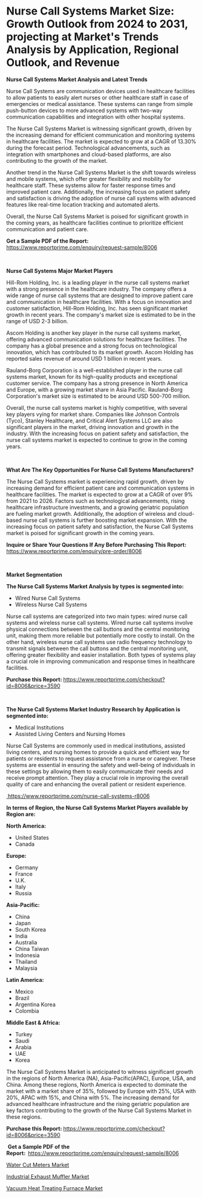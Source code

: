 <p><h1>Nurse Call Systems Market Size: Growth Outlook from 2024 to 2031, projecting at Market's Trends Analysis by Application, Regional Outlook, and Revenue</h1></p><p><strong>Nurse Call Systems Market Analysis and Latest Trends</strong></p>
<p><p>Nurse Call Systems are communication devices used in healthcare facilities to allow patients to easily alert nurses or other healthcare staff in case of emergencies or medical assistance. These systems can range from simple push-button devices to more advanced systems with two-way communication capabilities and integration with other hospital systems.</p><p>The Nurse Call Systems Market is witnessing significant growth, driven by the increasing demand for efficient communication and monitoring systems in healthcare facilities. The market is expected to grow at a CAGR of 13.30% during the forecast period. Technological advancements, such as integration with smartphones and cloud-based platforms, are also contributing to the growth of the market.</p><p>Another trend in the Nurse Call Systems Market is the shift towards wireless and mobile systems, which offer greater flexibility and mobility for healthcare staff. These systems allow for faster response times and improved patient care. Additionally, the increasing focus on patient safety and satisfaction is driving the adoption of nurse call systems with advanced features like real-time location tracking and automated alerts.</p><p>Overall, the Nurse Call Systems Market is poised for significant growth in the coming years, as healthcare facilities continue to prioritize efficient communication and patient care.</p></p>
<p><strong>Get a Sample PDF of the Report:&nbsp;</strong> <a href="https://www.reportprime.com/enquiry/request-sample/8006">https://www.reportprime.com/enquiry/request-sample/8006</a></p>
<p>&nbsp;</p>
<p><strong>Nurse Call Systems Major Market Players</strong></p>
<p><p>Hill-Rom Holding, Inc. is a leading player in the nurse call systems market with a strong presence in the healthcare industry. The company offers a wide range of nurse call systems that are designed to improve patient care and communication in healthcare facilities. With a focus on innovation and customer satisfaction, Hill-Rom Holding, Inc. has seen significant market growth in recent years. The company's market size is estimated to be in the range of USD 2-3 billion.</p><p>Ascom Holding is another key player in the nurse call systems market, offering advanced communication solutions for healthcare facilities. The company has a global presence and a strong focus on technological innovation, which has contributed to its market growth. Ascom Holding has reported sales revenue of around USD 1 billion in recent years.</p><p>Rauland-Borg Corporation is a well-established player in the nurse call systems market, known for its high-quality products and exceptional customer service. The company has a strong presence in North America and Europe, with a growing market share in Asia Pacific. Rauland-Borg Corporation's market size is estimated to be around USD 500-700 million.</p><p>Overall, the nurse call systems market is highly competitive, with several key players vying for market share. Companies like Johnson Controls (Tyco), Stanley Healthcare, and Critical Alert Systems LLC are also significant players in the market, driving innovation and growth in the industry. With the increasing focus on patient safety and satisfaction, the nurse call systems market is expected to continue to grow in the coming years.</p></p>
<p>&nbsp;</p>
<p><strong>What Are The Key Opportunities For Nurse Call Systems Manufacturers?</strong></p>
<p><p>The Nurse Call Systems market is experiencing rapid growth, driven by increasing demand for efficient patient care and communication systems in healthcare facilities. The market is expected to grow at a CAGR of over 9% from 2021 to 2026. Factors such as technological advancements, rising healthcare infrastructure investments, and a growing geriatric population are fueling market growth. Additionally, the adoption of wireless and cloud-based nurse call systems is further boosting market expansion. With the increasing focus on patient safety and satisfaction, the Nurse Call Systems market is poised for significant growth in the coming years.</p></p>
<p><strong>Inquire or Share Your Questions If Any Before Purchasing This Report:</strong> <a href="https://www.reportprime.com/enquiry/pre-order/8006">https://www.reportprime.com/enquiry/pre-order/8006</a></p>
<p>&nbsp;</p>
<p><strong>Market Segmentation</strong></p>
<p><strong>The Nurse Call Systems Market Analysis by types is segmented into:</strong></p>
<p><ul><li>Wired Nurse Call Systems</li><li>Wireless Nurse Call Systems</li></ul></p>
<p><p>Nurse call systems are categorized into two main types: wired nurse call systems and wireless nurse call systems. Wired nurse call systems involve physical connections between the call buttons and the central monitoring unit, making them more reliable but potentially more costly to install. On the other hand, wireless nurse call systems use radio frequency technology to transmit signals between the call buttons and the central monitoring unit, offering greater flexibility and easier installation. Both types of systems play a crucial role in improving communication and response times in healthcare facilities.</p></p>
<p><strong>Purchase this Report:&nbsp;</strong><a href="https://www.reportprime.com/checkout?id=8006&price=3590">https://www.reportprime.com/checkout?id=8006&price=3590</a></p>
<p>&nbsp;</p>
<p><strong>The Nurse Call Systems Market Industry Research by Application is segmented into:</strong></p>
<p><ul><li>Medical Institutions</li><li>Assisted Living Centers and Nursing Homes</li></ul></p>
<p><p>Nurse Call Systems are commonly used in medical institutions, assisted living centers, and nursing homes to provide a quick and efficient way for patients or residents to request assistance from a nurse or caregiver. These systems are essential in ensuring the safety and well-being of individuals in these settings by allowing them to easily communicate their needs and receive prompt attention. They play a crucial role in improving the overall quality of care and enhancing the overall patient or resident experience.</p></p>
<p><a href="https://www.reportprime.com/nurse-call-systems-r8006">&nbsp;https://www.reportprime.com/nurse-call-systems-r8006</a></p>
<p><strong>In terms of Region, the Nurse Call Systems Market Players available by Region are:</strong></p>
<p>
    <p> <strong> North America: </strong>
        <ul>
            <li>United States</li>
            <li>Canada</li>
        </ul>
        </p> 
    <p> <strong> Europe: </strong>
        <ul>
            <li>Germany</li>
            <li>France</li>
            <li>U.K.</li>
            <li>Italy</li>
            <li>Russia</li>
        </ul>
        </p> 
    <p> <strong> Asia-Pacific: </strong>
        <ul>
            <li>China</li>
            <li>Japan</li>
            <li>South Korea</li>
            <li>India</li>
            <li>Australia</li>
            <li>China Taiwan</li>
            <li>Indonesia</li>
            <li>Thailand</li>
            <li>Malaysia</li>
        </ul>
        </p> 
    <p> <strong> Latin America: </strong>
        <ul>
            <li>Mexico</li>
            <li>Brazil</li>
            <li>Argentina Korea</li>
            <li>Colombia</li>
        </ul>
        </p> 
    <p> <strong> Middle East & Africa: </strong>
        <ul>
            <li>Turkey</li>
            <li>Saudi</li>
            <li>Arabia</li>
            <li>UAE</li>
            <li>Korea</li>
        </ul>
    </p>
    </p>
<p><p>The Nurse Call Systems Market is anticipated to witness significant growth in the regions of North America (NA), Asia-Pacific(APAC), Europe, USA, and China. Among these regions, North America is expected to dominate the market with a market share of 35%, followed by Europe with 25%, USA with 20%, APAC with 15%, and China with 5%. The increasing demand for advanced healthcare infrastructure and the rising geriatric population are key factors contributing to the growth of the Nurse Call Systems Market in these regions.</p></p>
<p><strong>Purchase this Report: </strong><a href="https://www.reportprime.com/checkout?id=8006&price=3590">https://www.reportprime.com/checkout?id=8006&price=3590</a></p>
<p>&nbsp;<strong>Get a Sample PDF of the Report:&nbsp;&nbsp;</strong><a href="https://www.reportprime.com/enquiry/request-sample/8006">https://www.reportprime.com/enquiry/request-sample/8006</a></p>
<p><strong></strong></p>
<p><p><a href="https://www.linkedin.com/pulse/water-cut-meters-market-comprehensive-assessment-type-application-lboxc">Water Cut Meters Market</a></p><p><a href="https://www.linkedin.com/pulse/industrial-exhaust-muffler-market-comprehensive-assessment-1cuee">Industrial Exhaust Muffler Market</a></p><p><a href="https://www.linkedin.com/pulse/vacuum-heat-treating-furnace-market-size-reveals-best-marketing-9c1qc">Vacuum Heat Treating Furnace Market</a></p></p>